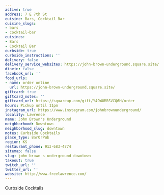 ```yaml
---
active: true
address: 7 E 7th St
cuisine: Bars, Cocktail Bar
cuisine_slugs:
- bars
- cocktail-bar
cuisines:
- Bars
- Cocktail Bar
curbside: true
curbside_instructions: ''
delivery: false
delivery_service_websites: https://john-brown-underground.square.site/
dinein: false
facebook_url: ''
food_urls:
- name: order online
  url: https://john-brown-underground.square.site/
giftcard: true
giftcard_notes: ''
giftcard_url: https://squareup.com/gift/Y49W8RBSVCQ6H/order
hours: Pickup until 11pm
instagram_url: https://www.instagram.com/johnbrownunderground/
locality: Lawrence
name: John Brown's Underground
neighborhood: Downtown
neighborhood_slug: downtown
notes: Curbside Cocktails
place_type: BarOrPub
region: KS
restaurant_phone: 913-683-4774
sitemap: false
slug: john-brown-s-underground-downtown
takeout: true
twitch_url: ''
twitter_url: ''
website: http://www.freelawrence.com/
---
```


Curbside Cocktails